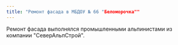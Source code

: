 ```yaml
---
title: "Ремонт фасада в МБДОУ № 66 "Беломорочка""
---
```

Ремонт фасада выполнялся промышленными альпинистами из компании "СеверАльпСтрой".
